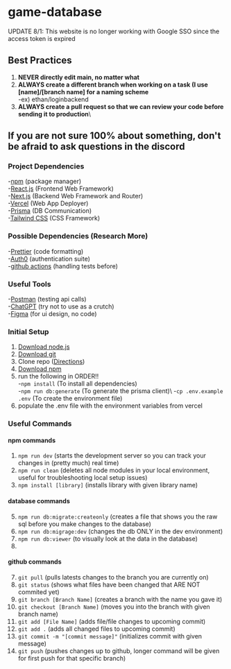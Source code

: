 # game-database

UPDATE 8/1: This website is no longer working with Google SSO since the access token is expired

## Best Practices
1. **NEVER directly edit main, no matter what**
2. **ALWAYS create a different branch when working on a task (I use [name]/[branch name] for a naming scheme**\
   -ex) ethan/loginbackend
3. **ALWAYS create a pull request so that we can review your code before sending it to production**\

If you are not sure 100% about something, don't be afraid to ask questions in the discord
-

### Project Dependencies

-[npm](https://npmjs.com/) (package manager)\
-[React.js](https://react.dev/) (Frontend Web Framework)\
-[Next.js](https://nextjs.org/) (Backend Web Framework and Router)\
-[Vercel](https://vercel.com/) (Web App Deployer)\
-[Prisma](https://prisma.io/) (DB Communication)\
-[Tailwind CSS](https://tailwindcss.com/) (CSS Framework)

### Possible Dependencies (Research More)

-[Prettier](https://prettier.io) (code formatting)\
-[Auth0](https://auth0.com/) (authentication suite)\
-[github actions](https://docs.github.com/en/actions) (handling tests before)

### Useful Tools
-[Postman](https://postman.com) (testing api calls)\
-[ChatGPT](https://chatgpt.com) (try not to use as a crutch)\
-[Figma](https://figma.com) (for ui design, no code)


### Initial Setup

1. [Download node.js](https://nodejs.org/en/download)
2. [Download git](https://git-scm.com/downloads)
3. Clone repo ([Directions](https://docs.github.com/en/repositories/creating-and-managing-repositories/cloning-a-repository))
4. [Download npm](https://docs.npmjs.com/downloading-and-installing-node-js-and-npm)
5. run the following in ORDER!!\
   -``` npm install ``` (To install all dependencies)\
   -``` npm run db:generate ``` (To generate the prisma client)\ 
   -```cp .env.example .env``` (To create the environment file)
6. populate the .env file with the environment variables from vercel

### Useful Commands

#### npm commands
1. ```npm run dev``` (starts the development server so you can track your changes in (pretty much) real time)
2. ```npm run clean``` (deletes all node modules in your local environment, useful for troubleshooting local setup issues)
3. ```npm install [library]``` (installs library with given library name)

#### database commands
5. ```npm run db:migrate:createonly``` (creates a file that shows you the raw sql before you make changes to the database)
6. ```npm run db:migrage:dev``` (changes the db ONLY in the dev environment)
7. ```npm run db:viewer``` (to visually look at the data in the database)
8. 

#### github commands
7. ```git pull``` (pulls latests changes to the branch you are currently on)
8. ```git status``` (shows what files have been changed that ARE NOT commited yet)
9. ```git branch [Branch Name]``` (creates a branch with the name you gave it)
10. ```git checkout [Branch Name]``` (moves you into the branch with given branch name)
11. ```git add [File Name]``` (adds file/file changes to upcoming commit)
12. ```git add .``` (adds all changed files to upcoming commit)
13. ```git commit -m "[commit message]"``` (initializes commit with given message)
14. ```git push``` (pushes changes up to github, longer command will be given for first push for that specific branch)



